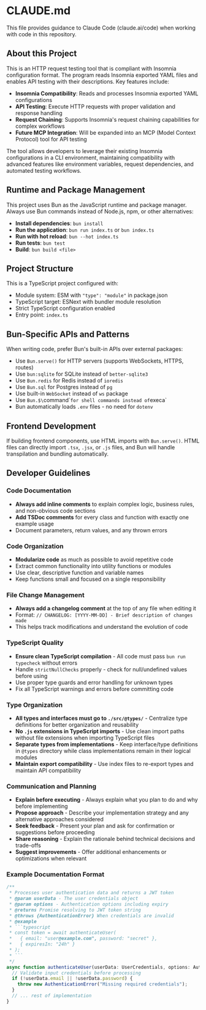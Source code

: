 # CLAUDE.md

This file provides guidance to Claude Code (claude.ai/code) when working with code in this repository.

## About this Project

This is an HTTP request testing tool that is compliant with Insomnia configuration format. The program reads Insomnia exported YAML files and enables API testing with their descriptions. Key features include:

- **Insomnia Compatibility**: Reads and processes Insomnia exported YAML configurations
- **API Testing**: Execute HTTP requests with proper validation and response handling
- **Request Chaining**: Supports Insomnia's request chaining capabilities for complex workflows
- **Future MCP Integration**: Will be expanded into an MCP (Model Context Protocol) tool for API testing

The tool allows developers to leverage their existing Insomnia configurations in a CLI environment, maintaining compatibility with advanced features like environment variables, request dependencies, and automated testing workflows.

## Runtime and Package Management

This project uses Bun as the JavaScript runtime and package manager. Always use Bun commands instead of Node.js, npm, or other alternatives:

- **Install dependencies**: `bun install`
- **Run the application**: `bun run index.ts` or `bun index.ts`
- **Run with hot reload**: `bun --hot index.ts`
- **Run tests**: `bun test`
- **Build**: `bun build <file>`

## Project Structure

This is a TypeScript project configured with:
- Module system: ESM with `"type": "module"` in package.json
- TypeScript target: ESNext with bundler module resolution
- Strict TypeScript configuration enabled
- Entry point: `index.ts`

## Bun-Specific APIs and Patterns

When writing code, prefer Bun's built-in APIs over external packages:
- Use `Bun.serve()` for HTTP servers (supports WebSockets, HTTPS, routes)
- Use `bun:sqlite` for SQLite instead of `better-sqlite3`
- Use `Bun.redis` for Redis instead of `ioredis`
- Use `Bun.sql` for Postgres instead of `pg`
- Use built-in `WebSocket` instead of `ws` package
- Use `Bun.$\`command\`` for shell commands instead of `execa`
- Bun automatically loads `.env` files - no need for `dotenv`

## Frontend Development

If building frontend components, use HTML imports with `Bun.serve()`. HTML files can directly import `.tsx`, `.jsx`, or `.js` files, and Bun will handle transpilation and bundling automatically.

## Developer Guidelines

### Code Documentation
- **Always add inline comments** to explain complex logic, business rules, and non-obvious code sections
- **Add TSDoc comments** for every class and function with exactly one example usage
- Document parameters, return values, and any thrown errors

### Code Organization
- **Modularize code** as much as possible to avoid repetitive code
- Extract common functionality into utility functions or modules
- Use clear, descriptive function and variable names
- Keep functions small and focused on a single responsibility

### File Change Management
- **Always add a changelog comment** at the top of any file when editing it
- Format: `// CHANGELOG: [YYYY-MM-DD] - Brief description of changes made`
- This helps track modifications and understand the evolution of code

### TypeScript Quality
- **Ensure clean TypeScript compilation** - All code must pass `bun run typecheck` without errors
- Handle `strictNullChecks` properly - check for null/undefined values before using
- Use proper type guards and error handling for unknown types
- Fix all TypeScript warnings and errors before committing code

### Type Organization
- **All types and interfaces must go to `./src/@types/`** - Centralize type definitions for better organization and reusability
- **No `.js` extensions in TypeScript imports** - Use clean import paths without file extensions when importing TypeScript files
- **Separate types from implementations** - Keep interface/type definitions in `@types` directory while class implementations remain in their logical modules
- **Maintain export compatibility** - Use index files to re-export types and maintain API compatibility

### Communication and Planning
- **Explain before executing** - Always explain what you plan to do and why before implementing
- **Propose approach** - Describe your implementation strategy and any alternative approaches considered
- **Seek feedback** - Present your plan and ask for confirmation or suggestions before proceeding
- **Share reasoning** - Explain the rationale behind technical decisions and trade-offs
- **Suggest improvements** - Offer additional enhancements or optimizations when relevant

### Example Documentation Format
```typescript
/**
 * Processes user authentication data and returns a JWT token
 * @param userData - The user credentials object
 * @param options - Authentication options including expiry
 * @returns Promise resolving to JWT token string
 * @throws {AuthenticationError} When credentials are invalid
 * @example
 * ```typescript
 * const token = await authenticateUser(
 *   { email: "user@example.com", password: "secret" },
 *   { expiresIn: "24h" }
 * );
 * ```
 */
async function authenticateUser(userData: UserCredentials, options: AuthOptions): Promise<string> {
  // Validate input credentials before processing
  if (!userData.email || !userData.password) {
    throw new AuthenticationError("Missing required credentials");
  }
  // ... rest of implementation
}
```
